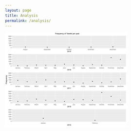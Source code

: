 ```yaml
---
layout: page
title: Analysis
permalink: /analysis/
---
```


<img src="assets/Rplot02.jpg" alt="emotions" style="width: 400px;"/>  <br>
